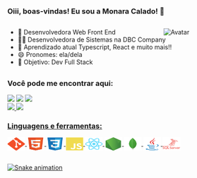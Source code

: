 ### Oiii, boas-vindas! Eu sou a Monara Calado! 👋

##

<img align="right" alt="Avatar" heigth="150" width="150" src="https://cdn.discordapp.com/attachments/914681088847261770/914681426358726686/avatar.png">

- 🔭 Desenvolvedora Web Front End
- 👩‍💻 Desenvolvedora de Sistemas na DBC Company
- 🌱 Aprendizado atual Typescript, React e muito mais!!
- 😄 Pronomes: ela/dela
- 🎯 Objetivo: Dev Full Stack

##
  
### Você pode me encontrar aqui:
  
<div> 
  <a href="https://www.linkedin.com/in/monaracalado" target="_blank"><img src="https://img.shields.io/badge/-Monara%20Calado-%230077B5?style=fflat-square&logo=linkedin&logoColor=white" target="_blank"></a> 
  <a href="https://twitter.com/caladomonara" target="_blank"><img src="https://img.shields.io/badge/-@caladomonara-1DA1F2?style=flat-square&logo=twitter&logoColor=white" target="_blank"></a>
  <a href = "mailto:monaracalado@gmail.com"><img src="https://img.shields.io/badge/-monaracalado@gmail.com-D14836?style=flat-square&logo=gmail&logoColor=white" target="_blank"></a>
</div>

<div>
  <a href="https://github.com/monaracalado">
  <img height="160em" src="https://github-readme-stats.vercel.app/api?username=monaracalado&show_icons=true&theme=dracula&include_all_commits=true&count_private=true"/>
  <img height="160em" src="https://github-readme-stats.vercel.app/api/top-langs/?username=monaracalado&layout=compact&langs_count=7&theme=dracula"/>
   
  
  ### Linguagens e ferramentas:
  <div style="display: inline_block">
  <img align="center" alt="Git" height="30" width="40" src="https://raw.githubusercontent.com/devicons/devicon/master/icons/git/git-original.svg">
  <img align="center" alt="HTML" height="30" width="40" src="https://raw.githubusercontent.com/devicons/devicon/master/icons/html5/html5-original.svg">
  <img align="center" alt="CSS" height="30" width="40" src="https://raw.githubusercontent.com/devicons/devicon/master/icons/css3/css3-original.svg">
  <img align="center" alt="Js" height="30" width="40" src="https://raw.githubusercontent.com/devicons/devicon/master/icons/javascript/javascript-plain.svg">
  <img align="center" alt="React" height="30" width="40" src="https://raw.githubusercontent.com/devicons/devicon/master/icons/react/react-original.svg">
  <img align="center" alt="Node" height="30" width="40" src="https://raw.githubusercontent.com/devicons/devicon/master/icons/nodejs/nodejs-original.svg">
  <img align="center" alt="Mongodb" height="30" width="40" src="https://raw.githubusercontent.com/devicons/devicon/master/icons/mongodb/mongodb-original.svg">
  <img align="center" alt="Java" height="30" width="40" src="https://raw.githubusercontent.com/devicons/devicon/master/icons/java/java-original.svg">
  <img align="center" alt="SQL Server" height="30" width="40" src="https://raw.githubusercontent.com/devicons/devicon/master/icons/microsoftsqlserver/microsoftsqlserver-plain-wordmark.svg">
  </div>
   
   ##
   
   ![Snake animation](https://github.com/monaracalado/monaracalado/blob/output/github-contribution-grid-snake.svg)  
</div>
